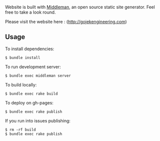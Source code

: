 Website is built with [Middleman](http://www.middlemanapp.com), an open source static site generator.
Feel free to take a look round.

Please visit the website here : (http://gojekengineering.com)

## Usage

To install dependencies: 

```
$ bundle install
```
To run development server:

```
$ bundle exec middleman server
```

To build locally:
```
$ bundle exec rake build
```

To deploy on gh-pages:
```
$ bundle exec rake publish
```

If you run into issues publishing:
```
$ rm -rf build
$ bundle exec rake publish
```
